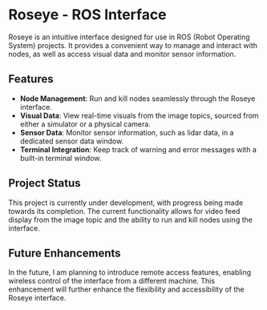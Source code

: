 # Roseye - ROS Interface

Roseye is an intuitive interface designed for use in ROS (Robot Operating System) projects. It provides a convenient way to manage and interact with nodes, as well as access visual data and monitor sensor information. 

## Features

- **Node Management**: Run and kill nodes seamlessly through the Roseye interface.
- **Visual Data**: View real-time visuals from the image topics, sourced from either a simulator or a physical camera.
- **Sensor Data**: Monitor sensor information, such as lidar data, in a dedicated sensor data window.
- **Terminal Integration**: Keep track of warning and error messages with a built-in terminal window.

## Project Status

This project is currently under development, with progress being made towards its completion. The current functionality allows for video feed display from the image topic and the ability to run and kill nodes using the interface.
## Future Enhancements

In the future, I am planning to introduce remote access features, enabling wireless control of the interface from a different machine. This enhancement will further enhance the flexibility and accessibility of the Roseye interface.


